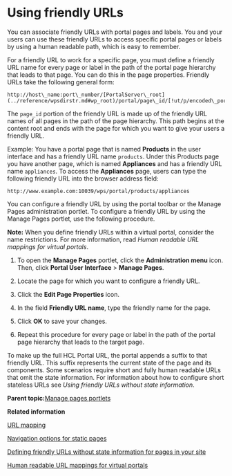 # Using friendly URLs 

You can associate friendly URLs with portal pages and labels. You and your users can use these friendly URLs to access specific portal pages or labels by using a human readable path, which is easy to remember.

For a friendly URL to work for a specific page, you must define a friendly URL name for every page or label in the path of the portal page hierarchy that leads to that page. You can do this in the page properties. Friendly URLs take the following general form:

```
http://host\_name:port\_number/[PortalServer\_root](../reference/wpsdirstr.md#wp_root)/portal/page\_id/[!ut/p/encoded\_portal\_suffix]
```

The `page_id` portion of the friendly URL is made up of the friendly URL names of all pages in the path of the page hierarchy. This path begins at the content root and ends with the page for which you want to give your users a friendly URL.

Example: You have a portal page that is named **Products** in the user interface and has a friendly URL name `products`. Under this Products page you have another page, which is named **Appliances** and has a friendly URL name `appliances`. To access the **Appliances** page, users can type the following friendly URL into the browser address field:

```
http://www.example.com:10039/wps/portal/products/appliances
```

You can configure a friendly URL by using the portal toolbar or the Manage Pages administration portlet. To configure a friendly URL by using the Manage Pages portlet, use the following procedure.

**Note:** When you define friendly URLs within a virtual portal, consider the name restrictions. For more information, read *Human readable URL mappings for virtual portals*.

1.  To open the **Manage Pages** portlet, click the **Administration menu** icon. Then, click **Portal User Interface** \> **Manage Pages**.

2.  Locate the page for which you want to configure a friendly URL.

3.  Click the **Edit Page Properties** icon.

4.  In the field **Friendly URL name**, type the friendly name for the page.

5.  Click **OK** to save your changes.

6.  Repeat this procedure for every page or label in the path of the portal page hierarchy that leads to the target page.


To make up the full HCL Portal URL, the portal appends a suffix to that friendly URL. This suffix represents the current state of the page and its components. Some scenarios require short and fully human readable URLs that omit the state information. For information about how to configure short stateless URLs see *Using friendly URLs without state information*.

**Parent topic:**[Manage pages portlets ](../admin-system/mp_manage_pages.md)

**Related information**  


[URL mapping](../admin-system/adurlmap.md)

[Navigation options for static pages ](../dev/spa_nav_mcrfrmt.md)

[Defining friendly URLs without state information for pages in your site ](../admin-system/mp_friendly_short_url.md)

[Human readable URL mappings for virtual portals](../admin-system/advppln_shpux_urlmap.md)

